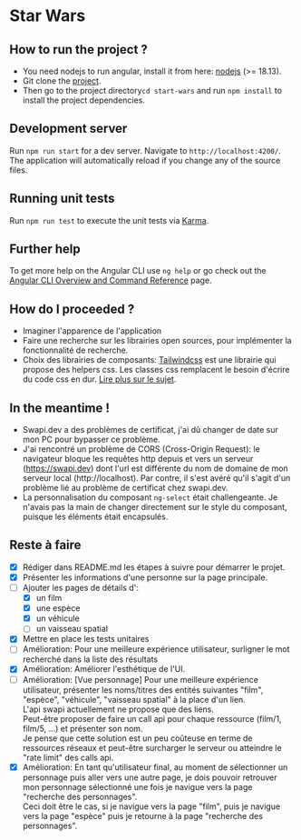 # Star Wars

## How to run the project ?

- You need nodejs to run angular, install it from here: [nodejs](https://nodejs.org/en/download) (>= 18.13).
- Git clone the [project](https://github.com/meksof/start-wars).
- Then go to the project directory`cd start-wars` and run `npm install` to install the project dependencies.

## Development server

Run `npm run start` for a dev server. Navigate to `http://localhost:4200/`. The application will automatically reload if you change any of the source files.

## Running unit tests

Run `npm run test` to execute the unit tests via [Karma](https://karma-runner.github.io).

## Further help

To get more help on the Angular CLI use `ng help` or go check out the [Angular CLI Overview and Command Reference](https://angular.io/cli) page.

## How do I proceeded ?

 - Imaginer l'apparence de l'application
 - Faire une recherche sur les librairies open sources, pour implémenter la fonctionnalité de recherche.
 - Choix des librairies de composants: [Tailwindcss](https://tailwindcss.com/) est une librairie qui propose des helpers css. Les classes css remplacent le besoin d'écrire du code css en dur. [Lire plus sur le sujet](https://tailwindcss.com/).

## In the meantime !

 - Swapi.dev a des problèmes de certificat, j'ai dû changer de date sur mon PC pour bypasser ce problème.
 - J'ai rencontré un problème de CORS (Cross-Origin Request): le navigateur bloque les requêtes http depuis et vers un serveur (https://swapi.dev) dont l'url est différente du nom de domaine de mon serveur local (http://localhost). Par contre, il s'est avéré qu'il s'agit d'un problème lié au problème de certificat chez swapi.dev.
 - La personnalisation du composant `ng-select` était challengeante.
   Je n'avais pas la main de changer directement sur le style du composant, puisque les éléments était encapsulés.

## Reste à faire
 - [x] Rédiger dans README.md les étapes à suivre pour démarrer le projet.
 - [x] Présenter les informations d'une personne sur la page principale.
 - [ ] Ajouter les pages de détails d':
    - [x] un film
    - [x] une espèce
    - [x] un véhicule
    - [ ] un vaisseau spatial
 - [x] Mettre en place les tests unitaires
 - [ ] Amélioration: Pour une meilleure expérience utilisateur, surligner le mot recherché dans la liste des résultats
 - [x] Amélioration: Améliorer l'esthétique de l'UI.
 - [ ] Amélioration: [Vue personnage] Pour une meilleure expérience utilisateur, présenter les noms/titres des entités suivantes "film", "espèce", "véhicule", "vaisseau spatial" à la place d'un lien.<br/>
   L'api swapi actuellement ne propose que des liens.<br/>
   Peut-être proposer de faire un call api pour chaque ressource (film/1, film/5, ...) et présenter son nom.<br/>
   Je pense que cette solution est un peu coûteuse en terme de ressources réseaux et peut-être surcharger le serveur ou atteindre le "rate limit" des calls api.
 - [x] Amélioration: En tant qu'utilisateur final, au moment de sélectionner un personnage puis aller vers une autre page, je dois pouvoir retrouver mon personnage sélectionné une fois je navigue vers la page "recherche des personnages".<br/>
   Ceci doit être le cas, si je navigue vers la page "film", puis je navigue vers la page "espèce" puis je retourne à la page "recherche des personnages".